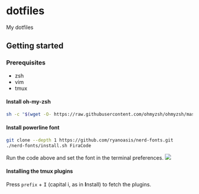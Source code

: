 # dotfiles
My dotfiles

## Getting started
### Prerequisites
* zsh
* vim
* tmux

#### Install oh-my-zsh
```bash
sh -c "$(wget -O- https://raw.githubusercontent.com/ohmyzsh/ohmyzsh/master/tools/install.sh)"
```

#### Install powerline font
```bash
git clone --depth 1 https://github.com/ryanoasis/nerd-fonts.git
./nerd-fonts/install.sh FiraCode
```
Run the code above and set the font in the terminal preferences.
![](https://i.imgur.com/yoZzfpo.png?raw=true)

#### Installing the tmux plugins
Press `prefix` + <kbd>I</kbd> (capital i, as in **I**nstall) to fetch the plugins.
